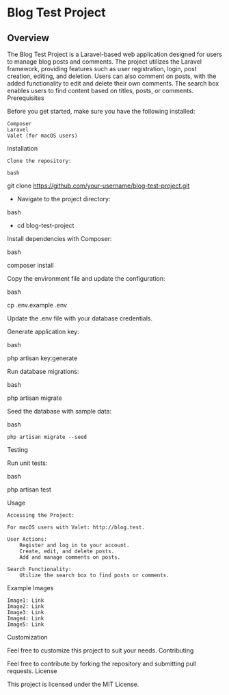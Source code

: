 # Blog Test Project
## Overview

The Blog Test Project is a Laravel-based web application designed for users to manage blog posts and comments. The project utilizes the Laravel framework, providing features such as user registration, login, post creation, editing, and deletion. Users can also comment on posts, with the added functionality to edit and delete their own comments. The search box enables users to find content based on titles, posts, or comments.
Prerequisites

Before you get started, make sure you have the following installed:

    Composer
    Laravel
    Valet (for macOS users)

Installation

    Clone the repository:

    bash

git clone https://github.com/your-username/blog-test-project.git

- Navigate to the project directory:

bash

- cd blog-test-project

Install dependencies with Composer:

bash

composer install

Copy the environment file and update the configuration:

bash

cp .env.example .env

Update the .env file with your database credentials.

Generate application key:

bash

php artisan key:generate

Run database migrations:

bash

php artisan migrate

Seed the database with sample data:

bash

    php artisan migrate --seed

Testing

Run unit tests:

bash

php artisan test

Usage

    Accessing the Project:

    For macOS users with Valet: http://blog.test.

    User Actions:
        Register and log in to your account.
        Create, edit, and delete posts.
        Add and manage comments on posts.

    Search Functionality:
        Utilize the search box to find posts or comments.

Example Images

    Image1: Link
    Image2: Link
    Image3: Link
    Image4: Link
    Image5: Link

Customization

Feel free to customize this project to suit your needs.
Contributing

Feel free to contribute by forking the repository and submitting pull requests.
License

This project is licensed under the MIT License.
